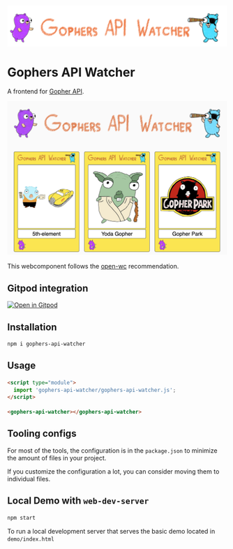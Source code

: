 ![Gophers API Watcher](./gophers-api-watcher.png)
# Gophers API Watcher

A frontend for [Gopher API](https://github.com/scraly/gophers-api).

![Gophers API Watcher](./img/screenshot.jpg)

This webcomponent follows the [open-wc](https://github.com/open-wc/open-wc) recommendation.


## Gitpod integration

[![Open in Gitpod](https://gitpod.io/button/open-in-gitpod.svg)](https://gitpod.io/#https://github.com/lostinbrittany/gophers-api-watcher.git)



## Installation

```bash
npm i gophers-api-watcher
```

## Usage

```html
<script type="module">
  import 'gophers-api-watcher/gophers-api-watcher.js';
</script>

<gophers-api-watcher></gophers-api-watcher>
```



## Tooling configs

For most of the tools, the configuration is in the `package.json` to minimize the amount of files in your project.

If you customize the configuration a lot, you can consider moving them to individual files.

## Local Demo with `web-dev-server`

```bash
npm start
```

To run a local development server that serves the basic demo located in `demo/index.html`
